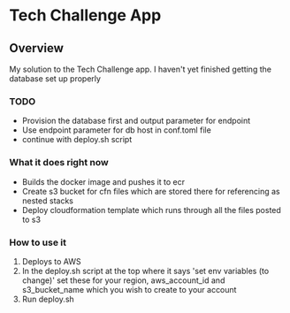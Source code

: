 # Tech Challenge App

## Overview

My solution to the Tech Challenge app. I haven't yet finished getting the database set up properly

### TODO

* Provision the database first and output parameter for endpoint
* Use endpoint parameter for db host in conf.toml file
* continue with deploy.sh script

### What it does right now

* Builds the docker image and pushes it to ecr
* Create s3 bucket for cfn files which are stored there for referencing as nested stacks
* Deploy cloudformation template which runs through all the files posted to s3

### How to use it

1. Deploys to AWS
2. In the deploy.sh script at the top where it says 'set env variables (to change)' set these for your region, aws_account_id and s3_bucket_name which you wish to create to your account
3. Run deploy.sh